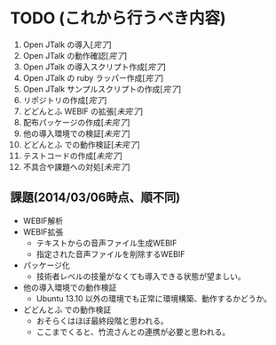 # TODO (これから行うべき内容)

1. Open JTalk の導入[*完了*]
2. Open JTalk の動作確認[*完了*]
3. Open JTalk の導入スクリプト作成[*完了*]
4. Open JTalk の ruby ラッパー作成[*完了*]
5. Open JTalk サンプルスクリプトの作成[*完了*]
6. リポジトリの作成[*完了*]
7. どどんとふ WEBIF の拡張[*未完了*]
8. 配布パッケージの作成[*未完了*]
9. 他の導入環境での検証[*未完了*]
10. どどんとふ での動作検証[*未完了*]
11. テストコードの作成[*未完了*]
12. 不具合や課題への対処[*未完了*]

## 課題(2014/03/06時点、順不同)
* WEBIF解析
* WEBIF拡張
    * テキストからの音声ファイル生成WEBIF
    * 指定された音声ファイルを削除するWEBIF
* パッケージ化
    * 技術者レベルの技量がなくても導入できる状態が望ましい。
* 他の導入環境での動作検証
    * Ubuntu 13.10 以外の環境でも正常に環境構築、動作するかどうか。
* どどんとふ での動作検証
    * おそらくはほぼ最終段階と思われる。
    * ここまでくると、竹流さんとの連携が必要と思われる。

